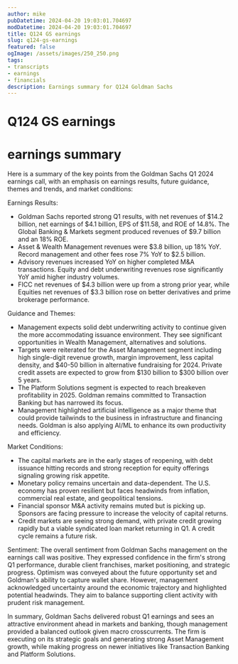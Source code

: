 ```yaml
---
author: mike
pubDatetime: 2024-04-20 19:03:01.704697
modDatetime: 2024-04-20 19:03:01.704697
title: Q124 GS earnings
slug: q124-gs-earnings
featured: false
ogImage: /assets/images/250_250.png
tags:
- transcripts
- earnings
- financials
description: Earnings summary for Q124 Goldman Sachs
---
```

# Q124 GS earnings

# earnings summary

Here is a summary of the key points from the Goldman Sachs Q1 2024 earnings call, with an emphasis on earnings results, future guidance, themes and trends, and market conditions:

Earnings Results:
- Goldman Sachs reported strong Q1 results, with net revenues of $14.2 billion, net earnings of $4.1 billion, EPS of $11.58, and ROE of 14.8%. The Global Banking & Markets segment produced revenues of $9.7 billion and an 18% ROE. 
- Asset & Wealth Management revenues were $3.8 billion, up 18% YoY. Record management and other fees rose 7% YoY to $2.5 billion.
- Advisory revenues increased YoY on higher completed M&A transactions. Equity and debt underwriting revenues rose significantly YoY amid higher industry volumes.
- FICC net revenues of $4.3 billion were up from a strong prior year, while Equities net revenues of $3.3 billion rose on better derivatives and prime brokerage performance.

Guidance and Themes:
- Management expects solid debt underwriting activity to continue given the more accommodating issuance environment. They see significant opportunities in Wealth Management, alternatives and solutions.
- Targets were reiterated for the Asset Management segment including high single-digit revenue growth, margin improvement, less capital density, and $40-50 billion in alternative fundraising for 2024. Private credit assets are expected to grow from $130 billion to $300 billion over 5 years.
- The Platform Solutions segment is expected to reach breakeven profitability in 2025. Goldman remains committed to Transaction Banking but has narrowed its focus.
- Management highlighted artificial intelligence as a major theme that could provide tailwinds to the business in infrastructure and financing needs. Goldman is also applying AI/ML to enhance its own productivity and efficiency.

Market Conditions:
- The capital markets are in the early stages of reopening, with debt issuance hitting records and strong reception for equity offerings signaling growing risk appetite. 
- Monetary policy remains uncertain and data-dependent. The U.S. economy has proven resilient but faces headwinds from inflation, commercial real estate, and geopolitical tensions.
- Financial sponsor M&A activity remains muted but is picking up. Sponsors are facing pressure to increase the velocity of capital returns.
- Credit markets are seeing strong demand, with private credit growing rapidly but a viable syndicated loan market returning in Q1. A credit cycle remains a future risk.

Sentiment:
The overall sentiment from Goldman Sachs management on the earnings call was positive. They expressed confidence in the firm's strong Q1 performance, durable client franchises, market positioning, and strategic progress. Optimism was conveyed about the future opportunity set and Goldman's ability to capture wallet share. However, management acknowledged uncertainty around the economic trajectory and highlighted potential headwinds. They aim to balance supporting client activity with prudent risk management.

In summary, Goldman Sachs delivered robust Q1 earnings and sees an attractive environment ahead in markets and banking, though management provided a balanced outlook given macro crosscurrents. The firm is executing on its strategic goals and generating strong Asset Management growth, while making progress on newer initiatives like Transaction Banking and Platform Solutions.